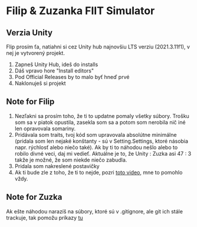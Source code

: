 ﻿# Filip & Zuzanka FIIT Simulator

## Verzia Unity

Flip prosím ťa, natiahni si cez Unity hub najnovšiu LTS verziu (2021.3.11f1), v nej je vytvorený projekt.

1. Zapneš Unity Hub, ideš do installs
2. Dáš vpravo hore "Install editors" 
3. Pod Official Releases by to malo byť hneď prvé
4. Naklonuješ si projekt

## Note for Filip

1. Nezľakni sa prosím toho, že ti to updatne pomaly všetky súbory. Trošku som sa v piatok opustila, zasekla som sa a potom som nerobila nič iné len opravovala somariny.
2. Pridávala som traits, tvoj kód som upravovala absolútne minimálne (pridala som len nejaké konštanty - sú v Setting.Settings, ktoré násobia napr. rýchlosť alebo niečo také). Ak by ti to náhodou nešlo alebo to robilo divné veci, daj mi vedieť. Aktuálne je to, že Unity : Zuzka asi 47 : 3 takže je možné, že som niekde niečo zabudla.
3. Pridala som nakreslené postavičky
4. Ak ti bude zle z toho, že ti to nejde, pozri [toto video](https://www.youtube.com/watch?v=36ax5HbHwbU), mne to pomohlo vždy. 


## Note for Zuzka
Ak ešte náhodou narazíš na súbory, ktoré sú v .gitignore, ale git ich stále trackuje, tak pomožu príkazy [tu](https://stackoverflow.com/questions/1274057/how-do-i-make-git-forget-about-a-file-that-was-tracked-but-is-now-in-gitignore)